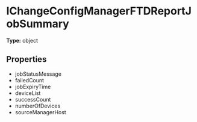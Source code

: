 # IChangeConfigManagerFTDReportJobSummary


**Type:** object

## Properties
* jobStatusMessage
* failedCount
* jobExpiryTime
* deviceList
* successCount
* numberOfDevices
* sourceManagerHost
